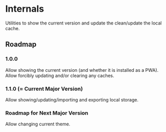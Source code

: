 # Internals

Utilities to show the current version and update the clean/update the local cache.

## Roadmap

### 1.0.0
Allow showing the current version (and whether it is installed as a PWA).
Allow forcibly updating and/or clearing any caches.

### 1.1.0 (= Current Major Version)
Allow showing/updating/importing and exporting local storage.

### Roadmap for Next Major Version
Allow changing current theme.

  